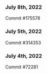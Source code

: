 ### July 8th, 2022

Commit #175578

### July 5th, 2022

Commit #314353


### July 4th, 2022

Commit #72281
